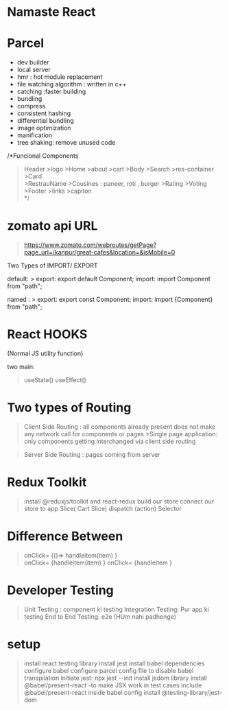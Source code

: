 # Namaste React

# Parcel
- dev builder
- local server
- hmr : hot module replacement 
- file watching algorithm : written in c++
- catching :faster building
- bundling
- compress
- consistent hashing
- differential bundling
- image optimization
- manification
- tree shaking:  remove unused code


/*Funcional Components

   >Header
        >logo
        >Home
        >about
        >cart
    >Body
        >Search
        >res-container
           >Card  
                >RestrauName
                >Cousines : paneer, roti , burger
                >Rating
                >Voting  
    >Footer
        >links
        >capiton       
 */


# zomato api URL
   > https://www.zomato.com/webroutes/getPage?page_url=/kanpur/great-cafes&location=&isMobile=0


 Two Types of IMPORT/ EXPORT

 default:
    >  export:   export default Component;
       import:   import Component from "path";

 named :
    >  export:   export const Component;
       import:   import {Component} from "path"; 

            
# React HOOKS
(Normal JS utility function)    

two main:
   > useState() 
   > useEffect()


# Two types of Routing
   >Client Side Routing :  all components already present does not make any network call for components or pages
      >Single page application: only components getting interchanged via client side routing
       
   >Server Side Routing :  pages coming from server


# Redux Toolkit
   > install @reduxjs/toolkit and react-redux
   > build our store
   > connect our store to app
   > Slice( Cart Slice)
   > dispatch (action)
   > Selector

# Difference Between 
   > onClick= {()=> handleitem(item) }   
   > onClick= {handleitem(item) }
   > onClick= {handleitem }

# Developer Testing
   > Unit Testing : component ki testing
   > Integration Testing: Pur app ki testing
   > End to End Testing: e2e (HUm nahi padhenge)   

   # setup
   > install react testing library
   > install jest
   > install babel dependencies
   > configure babel
   > configure parcel config file to disable babel transpilation
   > initiate jest: npx jest --init
   > install jsdom library
   > install @babel/present-react  -to make JSX work in test cases
   > include  @babel/present-react inside babel config
   > install @testing-library/jest-dom 
